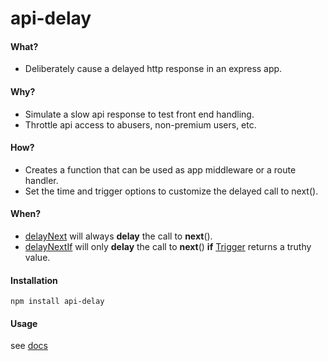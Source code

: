 # api-delay
#### What?
- Deliberately cause a delayed http response in an express app.
#### Why?
- Simulate a slow api response to test front end handling.
- Throttle api access to abusers, non-premium users, etc.
#### How?
- Creates a function that can be used as app middleware or a route handler.
- Set the time and trigger options to customize the delayed call to next().
#### When?
- [delayNext](https://kevingodell.github.io/api-delay/module-api-delay.html#~delayNext) will always **delay** the call to **next**().
- [delayNextIf](https://kevingodell.github.io/api-delay/module-api-delay.html#~delayNextIf) will only **delay** the call to **next**() **if** [Trigger](https://kevingodell.github.io/api-delay/module-api-delay.html#~Trigger) returns a truthy value.
#### Installation
```
npm install api-delay
```
#### Usage
see [docs](https://kevingodell.github.io/api-delay/module-api-delay.html)
